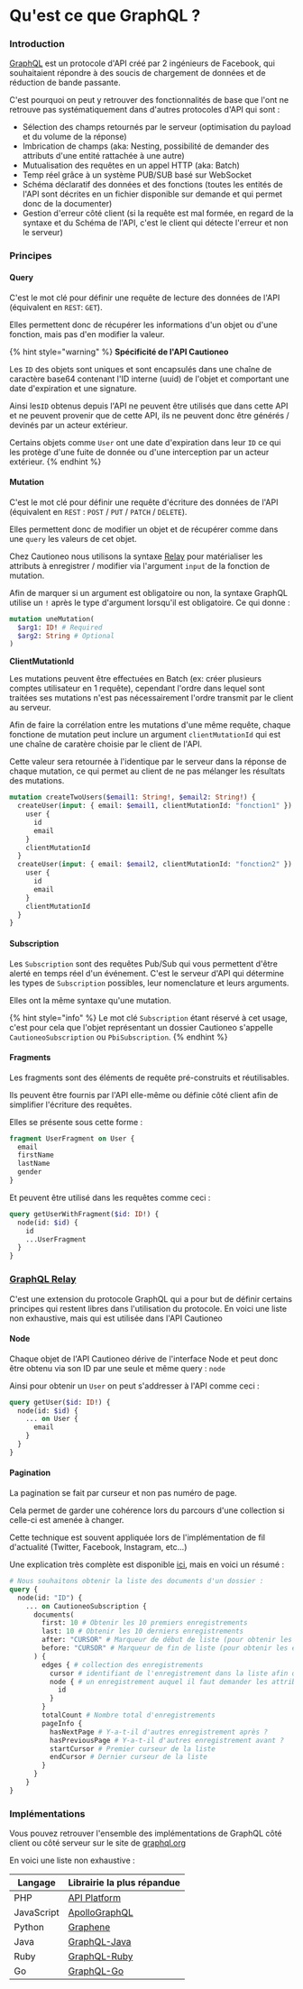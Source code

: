 # Qu'est ce que GraphQL ?

### Introduction

[GraphQL](https://graphql.org/) est un protocole d'API créé par 2 ingénieurs de Facebook, qui souhaitaient répondre à des soucis de chargement de données et de réduction de bande passante.

C'est pourquoi on peut y retrouver des fonctionnalités de base que l'ont ne retrouve pas systématiquement dans d'autres protocoles d'API qui sont :&#x20;

* Sélection des champs retournés par le serveur (optimisation du payload et du volume de la réponse)
* Imbrication de champs (aka: Nesting, possibilité de demander des attributs d'une entité rattachée à une autre)
* Mutualisation des requêtes en un appel HTTP (aka: Batch)
* Temp réel grâce à un système PUB/SUB basé sur WebSocket
* Schéma déclaratif des données et des fonctions (toutes les entités de l'API sont décrites en un fichier disponible sur demande et qui permet donc de la documenter)
* Gestion d'erreur côté client (si la requête est mal formée, en regard de la syntaxe et du Schéma de l'API, c'est le client qui détecte l'erreur et non le serveur)

### Principes

#### Query

C'est le mot clé pour définir une requête de lecture des données de l'API (équivalent en `REST`: `GET`).

Elles permettent donc de récupérer les informations d'un objet ou d'une fonction, mais pas d'en modifier la valeur.

{% hint style="warning" %}
**Spécificité de l'API Cautioneo**

Les `ID` des objets sont uniques et sont encapsulés dans une chaîne de caractère base64 contenant l'ID interne (uuid) de l'objet et comportant une date d'expiration et une signature.

Ainsi les`ID` obtenus depuis l'API ne peuvent être utilisés que dans cette API et ne peuvent provenir que de cette API, ils ne peuvent donc être générés / devinés par un acteur extérieur.

Certains objets comme `User` ont une date d'expiration dans leur `ID` ce qui les protège d'une fuite de donnée ou d'une interception par un acteur extérieur.
{% endhint %}

#### Mutation

C'est le mot clé pour définir une requête d'écriture des données de l'API (équivalent en `REST` : `POST` / `PUT` / `PATCH` / `DELETE`).

Elles permettent donc de modifier un objet et de récupérer comme dans une `query` les valeurs de cet objet.

Chez Cautioneo nous utilisons la syntaxe [Relay](quest-ce-que-graphql.md#graphql-relay) pour matérialiser les attributs à enregistrer / modifier via l'argument `input` de la fonction de mutation.

Afin de marquer si un argument est obligatoire ou non, la syntaxe GraphQL utilise un `!` après le type d'argument lorsqu'il est obligatoire. Ce qui donne :&#x20;

```graphql
mutation uneMutation(
  $arg1: ID! # Required
  $arg2: String # Optional
)
```

**ClientMutationId**

Les mutations peuvent être effectuées en Batch (ex: créer plusieurs comptes utilisateur en 1 requête), cependant l'ordre dans lequel sont traitées ses mutations n'est pas nécessairement l'ordre transmit par le client au serveur.

Afin de faire la corrélation entre les mutations d'une même requête, chaque fonctione de mutation peut inclure un argument `clientMutationId` qui est une chaîne de caratère choisie par le client de l'API.

Cette valeur sera retournée à l'identique par le serveur dans la réponse de chaque mutation, ce qui permet au client de ne pas mélanger les résultats des mutations.

```graphql
mutation createTwoUsers($email1: String!, $email2: String!) {
  createUser(input: { email: $email1, clientMutationId: "fonction1" }) {
    user {
      id
      email
    }
    clientMutationId
  }
  createUser(input: { email: $email2, clientMutationId: "fonction2" }) {
    user {
      id
      email
    }
    clientMutationId
  }
}
```

#### Subscription

Les `Subscription` sont des requêtes Pub/Sub qui vous permettent d'être alerté en temps réel d'un événement. C'est le serveur d'API qui détermine les types de `Subscription` possibles, leur nomenclature et leurs arguments.

Elles ont la même syntaxe qu'une mutation.

{% hint style="info" %}
Le mot clé `Subscription` étant réservé à cet usage, c'est pour cela que l'objet représentant un dossier Cautioneo s'appelle `CautioneoSubscription` ou `PbiSubscription`.
{% endhint %}

#### Fragments

Les fragments sont des éléments de requête pré-construits et réutilisables.

Ils peuvent être fournis par l'API elle-même ou définie côté client afin de simplifier l'écriture des requêtes.

Elles se présente sous cette forme :&#x20;

```graphql
fragment UserFragment on User {
  email
  firstName
  lastName
  gender
}
```

Et peuvent être utilisé dans les requêtes comme ceci :&#x20;

```graphql
query getUserWithFragment($id: ID!) {
  node(id: $id) {
    id
    ...UserFragment
  }
}
```

### [GraphQL Relay](https://relay.dev/docs/)

C'est une extension du protocole GraphQL qui a pour but de définir certains principes qui restent libres dans l'utilisation du protocole. En voici une liste non exhaustive, mais qui est utilisée dans l'API Cautioneo

#### Node

Chaque objet de l'API Cautioneo dérive de l'interface Node et peut donc être obtenu via son ID par une seule et même query : `node`

Ainsi pour obtenir un `User` on peut s'addresser à l'API comme ceci :&#x20;

```graphql
query getUser($id: ID!) {
  node(id: $id) {
    ... on User {
      email
    }
  }
}
```

#### Pagination

La pagination se fait par curseur et non pas numéro de page.

Cela permet de garder une cohérence lors du parcours d'une collection si celle-ci est amenée à changer.

Cette technique est souvent appliquée lors de l'implémentation de fil d'actualité (Twitter, Facebook, Instagram, etc...)

Une explication très complète est disponible [ici](https://relay.dev/graphql/connections.htm), mais en voici un résumé :&#x20;

```graphql
# Nous souhaitons obtenir la liste des documents d'un dossier :
query {
  node(id: "ID") {
    ... on CautioneoSubscription {
      documents(
        first: 10 # Obtenir les 10 premiers enregistrements
        last: 10 # Obtenir les 10 derniers enregistrements
        after: "CURSOR" # Marqueur de début de liste (pour obtenir les enregistrements après ce marqueur)
        before: "CURSOR" # Marqueur de fin de liste (pour obtenir les enregistrements avant ce marqueur)
      ) {
        edges { # collection des enregistrements
          cursor # identifiant de l'enregistrement dans la liste afin de pouvoir la parcourir à partir de cet enregistrement
          node { # un enregistrement auquel il faut demander les attributs souhaités
            id
          }
        }
        totalCount # Nombre total d'enregistrements
        pageInfo {
          hasNextPage # Y-a-t-il d'autres enregistrement après ?
          hasPreviousPage # Y-a-t-il d'autres enregistrement avant ?
          startCursor # Premier curseur de la liste
          endCursor # Dernier curseur de la liste
        }
      }
    }
}
```

### Implémentations

Vous pouvez retrouver l'ensemble des implémentations de GraphQL côté client ou côté serveur sur le site de [graphql.org](https://graphql.org/code/)

En voici une liste non exhaustive :

| Langage    | Librairie la plus répandue                                   |
| ---------- | ------------------------------------------------------------ |
| PHP        | [API Platform](https://api-platform.com/)                    |
| JavaScript | [ApolloGraphQL](https://www.apollographql.com/)              |
| Python     | [Graphene](https://graphene-python.org/)                     |
| Java       | [GraphQL-Java](https://github.com/graphql-java/graphql-java) |
| Ruby       | [GraphQL-Ruby](https://graphql-ruby.org/)                    |
| Go         | [GraphQL-Go](https://github.com/graphql-go/graphql)          |
